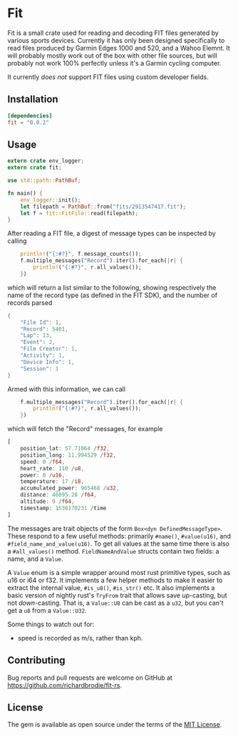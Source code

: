 # Fit

Fit is a small crate used for reading and decoding FIT files generated by various sports devices. Currently it has only been designed specifically to read files produced by Garmin Edges 1000 and 520, and a Wahoo Elemnt. It will probably mostly work out of the box with other file sources, but will probably not work 100% perfectly unless it's a Garmin cycling computer. 

It currently *does not* support FIT files using custom developer fields.

## Installation


```toml
[dependencies]
fit = "0.0.2"
```

## Usage

```rust
extern crate env_logger;
extern crate fit;

use std::path::PathBuf;

fn main() {
    env_logger::init();
    let filepath = PathBuf::from("fits/2913547417.fit");
    let f = fit::FitFile::read(filepath);
}
```

After reading a FIT file, a digest of message types can be inspected by calling

```rust
    println!("{:#?}", f.message_counts());
    f.multiple_messages("Record").iter().for_each(|r| {
        println!("{:#?}", r.all_values());
    })
```

which will return a list similar to the following, showing respectively the name of the record type (as defined in the FIT SDK), and the number of records parsed

```rust
{
    "File Id": 1,
    "Record": 5401,
    "Lap": 13,
    "Event": 2,
    "File Creator": 1,
    "Activity": 1,
    "Device Info": 1,
    "Session": 1
}
```

Armed with this information, we can call

```rust
    f.multiple_messages("Record").iter().for_each(|r| {
        println!("{:#?}", r.all_values());
    })
```

which will fetch the "Record" messages, for example

```rust
[
    position_lat: 57.71064 /f32,
    position_long: 11.994529 /f32,
    speed: 0 /f64,
    heart_rate: 110 /u8,
    power: 0 /u16,
    temperature: 17 /i8,
    accumulated_power: 965468 /u32,
    distance: 46095.28 /f64,
    altitude: 9 /f64,
    timestamp: 1536170231 /time
]
```

The messages are trait objects of the form `Box<dyn DefinedMessageType>`. These respond to a few useful methods: primarily `#name()`, `#value(u16)`, and `#field_name_and_value(u16)`. To get all values at the same time there is also a `#all_values()` method. `FieldNameAndValue` structs contain two fields: a name, and a `Value`.

A `Value` enum is a simple wrapper around most rust primitive types, such as u16 or i64 or f32. It implements a few helper methods to make it easier to extract the internal value, `#is_u8()`, `#is_str()` etc. It also implements a basic version of nightly rust's `TryFrom` trait that allows save *up*-casting, but not *down*-casting. That is, a `Value::U8` can be cast as a `u32`, but you can't get a `u8` from a `Value::U32`.

 Some things to watch out for:

 - speed is recorded as m/s, rather than kph.

## Contributing

Bug reports and pull requests are welcome on GitHub at https://github.com/richardbrodie/fit-rs.


## License

The gem is available as open source under the terms of the [MIT License](http://opensource.org/licenses/MIT).
